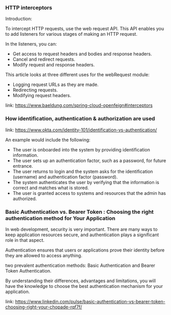 ### HTTP interceptors

Introduction:

To intercept HTTP requests, use the web request API.
This API enables you to add listeners for various stages of making an HTTP request.

In the listeners, you can:

* Get access to request headers and bodies and response headers.
* Cancel and redirect requests.
* Modify request and response headers.

This article looks at three different uses for the webRequest module:

* Logging request URLs as they are made.
* Redirecting requests.
* Modifying request headers.

link: https://www.baeldung.com/spring-cloud-openfeign#interceptors


### How identification, authentication & authorization are used

link: https://www.okta.com/identity-101/identification-vs-authentication/

An example would include the following:

* The user is onboarded into the system by providing identification information.
* The user sets up an authentication factor, such as a password, for future entrance.
* The user returns to login and the system asks for the identification (username) and authentication factor (password).
* The system authenticates the user by verifying that the information is correct and matches what is stored.
* The user is granted access to systems and resources that the admin has authorized.

### Basic Authentication vs. Bearer Token : Choosing the right authentication method for Your Application

In web development, security is very important. 
There are many ways to keep application resources secure, and authentication plays a significant role in that aspect. 

Authentication ensures that users or applications prove their identity before they are allowed to access anything.

two prevalent authentication methods: Basic Authentication and Bearer Token Authentication.

By understanding their differences, advantages and limitations, you will have the knowledge 
to choose the best authentication mechanism for your application.

link: https://www.linkedin.com/pulse/basic-authentication-vs-bearer-token-choosing-right-your-chopade-rqf7f/